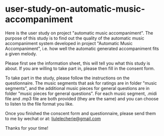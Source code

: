 # user-study-on-automatic-music-accompaniment

Here is the user study on project "automatic music accompaniment". The purpose of this study is to find out the quality of the automatic music accompaniment system developed in project "Automatic Music Accompaniment", i.e. how well the automatic generated accompaniment fits a given melody.

Please first see the information sheet, this will tell you what this study is about. If you are willing 
to take part in, please then fill in the consent form.

To take part in the study, please follow the instructions on the questionnaire. The music segments that ask for ratings are in folder "music segments", and the additional music pieces for general questions are in folder "music pieces for general questions". For each music segment, .midi file and .mp3 file are both provided (they are the same) and you can choose to listen to the file format you like.

Once you finished the conscent form and questionnaire, please send them to me by wechat or at: liulelecherie@gmail.com

Thanks for your time!
